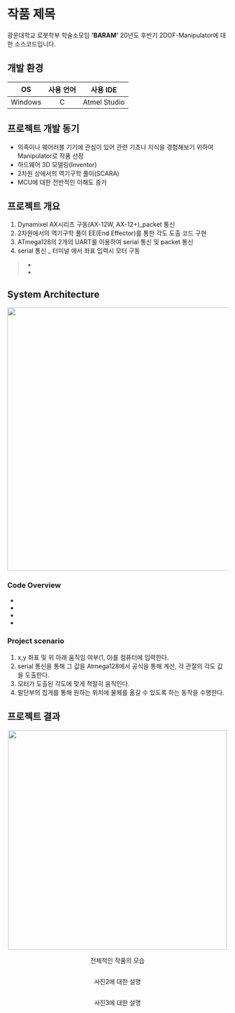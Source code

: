 # 작품 제목

광운대학교 로봇학부 학술소모임 **'BARAM'** 20년도 후반기 2DOF-Manipulator에 대한 소스코드입니다.  

## 개발 환경
|OS|사용 언어|사용 IDE|
|:---:|:---:|:---:|
| Windows | C | Atmel Studio |

## 프로젝트 개발 동기

-  의족이나 웨어러블 기기에 관심이 있어 관련 기초나 지식을 경험해보기 위하여 Manipulator로 작품 선정
-  하드웨어 3D 모델링(Inventor)
-  2차원 상에서의 역기구학 풀이(SCARA)
-  MCU에 대한 전반적인 이해도 증가

## 프로젝트 개요
1. Dynamixel AX시리즈 구동(AX-12W, AX-12+)_packet 통신    
2. 2차원에서의 역기구학 풀이 EE(End Effector)를 통한 각도 도출 코드 구현 
3. ATmega128의 2개의 UART를 이용하여 serial 통신 및 packet 통신  
4. serial 통신 _ 터미널 에서 좌표 입력시 모터 구동
> - 
> - 
## System Architecture
<p align="center"><img src="![system Architecture](https://user-images.githubusercontent.com/72693388/107479675-cbacf480-6bbe-11eb-8010-c7516b8a35b5.png)
" width="600px"></p>  


### Code Overview  
- 
- 
- 
- 

### Project scenario

1. x,y 좌표 및 위 아래 움직임 여부(1, 0)를 컴퓨터에 입력한다.
2. serial 통신을 통해 그 값을 Atmega128에서 공식을 통해 계산, 각 관절의 각도 값을 도출한다.
3. 모터가 도출된 각도에 맞게 적절히 움직인다.
4. 말단부의 집게를 통해 원하는 위치에 물체를 옮길 수 있도록 하는 동작을 수행한다.


## 프로젝트 결과

<p align="center"><img src="https://user-images.githubusercontent.com/72693388/103347630-ddd54680-4ada-11eb-8e54-b19efe314fb0.jpg" width="500px"></p>  
<p align="center"> 전체적인 작품의 모습 </p>  

<p align="center"><img src=" " width="500px"></p>  
<p align="center"> 사진2에 대한 설명 </p>  

<p align="center"><img src=" " width="500px"></p>  
<p align="center"> 사진3에 대한 설명 </p>
